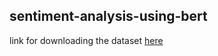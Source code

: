 ## sentiment-analysis-using-bert
link for downloading the dataset <a href="https://www.kaggle.com/datasets/snap/amazon-fine-food-reviews?resource=download">here</a>
